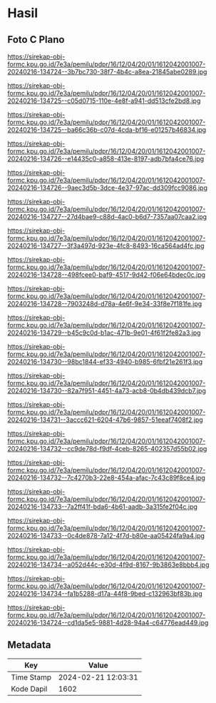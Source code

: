 # Hasil

## Foto C Plano

https://sirekap-obj-formc.kpu.go.id/7e3a/pemilu/pdpr/16/12/04/20/01/1612042001007-20240216-134724--3b7bc730-38f7-4b4c-a8ea-21845abe0289.jpg

https://sirekap-obj-formc.kpu.go.id/7e3a/pemilu/pdpr/16/12/04/20/01/1612042001007-20240216-134725--c05d0715-110e-4e8f-a941-dd513cfe2bd8.jpg

https://sirekap-obj-formc.kpu.go.id/7e3a/pemilu/pdpr/16/12/04/20/01/1612042001007-20240216-134725--ba66c36b-c07d-4cda-bf16-e01257b46834.jpg

https://sirekap-obj-formc.kpu.go.id/7e3a/pemilu/pdpr/16/12/04/20/01/1612042001007-20240216-134726--e14435c0-a858-413e-8197-adb7bfa4ce76.jpg

https://sirekap-obj-formc.kpu.go.id/7e3a/pemilu/pdpr/16/12/04/20/01/1612042001007-20240216-134726--9aec3d5b-3dce-4e37-97ac-dd309fcc9086.jpg

https://sirekap-obj-formc.kpu.go.id/7e3a/pemilu/pdpr/16/12/04/20/01/1612042001007-20240216-134727--27d4bae9-c88d-4ac0-b6d7-7357aa07caa2.jpg

https://sirekap-obj-formc.kpu.go.id/7e3a/pemilu/pdpr/16/12/04/20/01/1612042001007-20240216-134727--3f3a497d-923e-4fc8-8493-16ca564ad4fc.jpg

https://sirekap-obj-formc.kpu.go.id/7e3a/pemilu/pdpr/16/12/04/20/01/1612042001007-20240216-134728--498fcee0-baf9-4517-9d42-f06e64bdec0c.jpg

https://sirekap-obj-formc.kpu.go.id/7e3a/pemilu/pdpr/16/12/04/20/01/1612042001007-20240216-134728--7903248d-d78a-4e6f-9e34-33f8e7f181fe.jpg

https://sirekap-obj-formc.kpu.go.id/7e3a/pemilu/pdpr/16/12/04/20/01/1612042001007-20240216-134729--b45c9c0d-b1ac-471b-9e01-4f61f2fe82a3.jpg

https://sirekap-obj-formc.kpu.go.id/7e3a/pemilu/pdpr/16/12/04/20/01/1612042001007-20240216-134730--98bc1844-ef33-4940-b985-6fbf21e261f3.jpg

https://sirekap-obj-formc.kpu.go.id/7e3a/pemilu/pdpr/16/12/04/20/01/1612042001007-20240216-134730--82a7f951-4451-4a73-acb8-0b4db439dcb7.jpg

https://sirekap-obj-formc.kpu.go.id/7e3a/pemilu/pdpr/16/12/04/20/01/1612042001007-20240216-134731--3accc621-6204-47b6-9857-51eeaf7408f2.jpg

https://sirekap-obj-formc.kpu.go.id/7e3a/pemilu/pdpr/16/12/04/20/01/1612042001007-20240216-134732--cc9de78d-f9df-4ceb-8265-402357d55b02.jpg

https://sirekap-obj-formc.kpu.go.id/7e3a/pemilu/pdpr/16/12/04/20/01/1612042001007-20240216-134732--7c4270b3-22e8-454a-afac-7c43c89f8ce4.jpg

https://sirekap-obj-formc.kpu.go.id/7e3a/pemilu/pdpr/16/12/04/20/01/1612042001007-20240216-134733--7a2ff41f-bda6-4b61-aadb-3a315fe2f04c.jpg

https://sirekap-obj-formc.kpu.go.id/7e3a/pemilu/pdpr/16/12/04/20/01/1612042001007-20240216-134733--0c4de878-7a12-4f7d-b80e-aa05424fa9a4.jpg

https://sirekap-obj-formc.kpu.go.id/7e3a/pemilu/pdpr/16/12/04/20/01/1612042001007-20240216-134734--a052d44c-e30d-4f9d-8167-9b3863e8bbb4.jpg

https://sirekap-obj-formc.kpu.go.id/7e3a/pemilu/pdpr/16/12/04/20/01/1612042001007-20240216-134734--fa1b5288-d17a-44f8-9bed-c132963bf83b.jpg

https://sirekap-obj-formc.kpu.go.id/7e3a/pemilu/pdpr/16/12/04/20/01/1612042001007-20240216-134724--cd1da5e5-9881-4d28-94a4-c64776ead449.jpg


## Metadata

| Key        | Value               |
| ---------- | ------------------- |
| Time Stamp | 2024-02-21 12:03:31 |
| Kode Dapil | 1602                |



